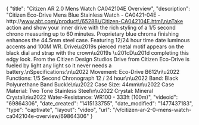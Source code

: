{
    "title": "Citizen AR 2.0 Mens Watch CA042104E Overview",
    "description": "Citizen Eco-Drive Mens Blue Stainless Watch - CA0421-04E - http:\/\/www.abt.com\/product\/65288\/Citizen-CA042104E.html\n\nTake action and show your inner drive with the rich styling of a 1\/5 second chrono measuring up to 60 minutes. Proprietary blue chroma finishing enhances the 44.5mm steel case. Featuring 12\/24 hour time date luminous accents and 100M WR. Drive\u2019s pierced metal motif appears on the black dial and strap with the crown\u2019s \u201cD\u201d completing this edgy look. From the Citizen Design Studios Drive from Citizen Eco-Drive is fueled by light any light so it never needs a battery.\nSpecifications:\n\u2022 Movement: Eco-Drive B612\n\u2022 Functions: 1\/5 Second Chronograph 12 \/ 24 hour\n\u2022 Band: Black Polyurethane Band Buckle\n\u2022 Case Size: 44mm\n\u2022 Case Material: Two Tone Stainless Steel\n\u2022 Crystal: Mineral Crystal\n\u2022 Water-Resistance: WR100 - 333ft (100m)",
    "videoid": "69864306",
    "date_created": "1415133755",
    "date_modified": "1477437183",
    "type": "captivate",
    "layout": "video",
    "url": "\/v\/citizen-ar-2-0-mens-watch-ca042104e-overview\/69864306"
}